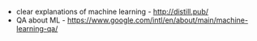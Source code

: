 * clear explanations of machine learning - http://distill.pub/
* QA about ML - https://www.google.com/intl/en/about/main/machine-learning-qa/
